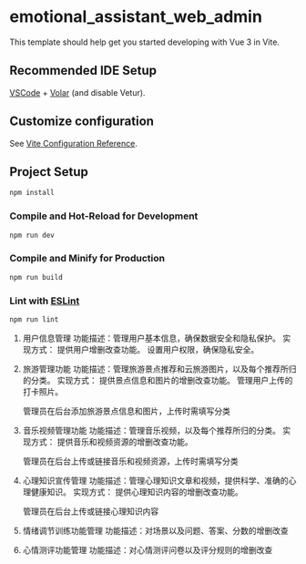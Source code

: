 # emotional_assistant_web_admin

This template should help get you started developing with Vue 3 in Vite.

## Recommended IDE Setup

[VSCode](https://code.visualstudio.com/) + [Volar](https://marketplace.visualstudio.com/items?itemName=Vue.volar) (and disable Vetur).

## Customize configuration

See [Vite Configuration Reference](https://vite.dev/config/).

## Project Setup

```sh
npm install
```

### Compile and Hot-Reload for Development

```sh
npm run dev
```

### Compile and Minify for Production

```sh
npm run build
```

### Lint with [ESLint](https://eslint.org/)

```sh
npm run lint
```

1. 用户信息管理
   功能描述：管理用户基本信息，确保数据安全和隐私保护。
   实现方式：
   提供用户增删改查功能。
   设置用户权限，确保隐私安全。

2. 旅游管理功能
   功能描述：管理旅游景点推荐和云旅游图片，以及每个推荐所归的分类。
   实现方式：
   提供景点信息和图片的增删改查功能。
   管理用户上传的打卡照片。

   管理员在后台添加旅游景点信息和图片，上传时需填写分类

3. 音乐视频管理功能
   功能描述：管理音乐视频，以及每个推荐所归的分类。
   实现方式：
   提供音乐和视频资源的增删改查功能。

   管理员在后台上传或链接音乐和视频资源，上传时需填写分类

4. 心理知识宣传管理
   功能描述：管理心理知识文章和视频，提供科学、准确的心理健康知识。
   实现方式：
   提供心理知识内容的增删改查功能。

   管理员在后台上传或链接心理知识内容

5. 情绪调节训练功能管理
   功能描述：对场景以及问题、答案、分数的增删改查

6. 心情测评功能管理
   功能描述：对心情测评问卷以及评分规则的增删改查
